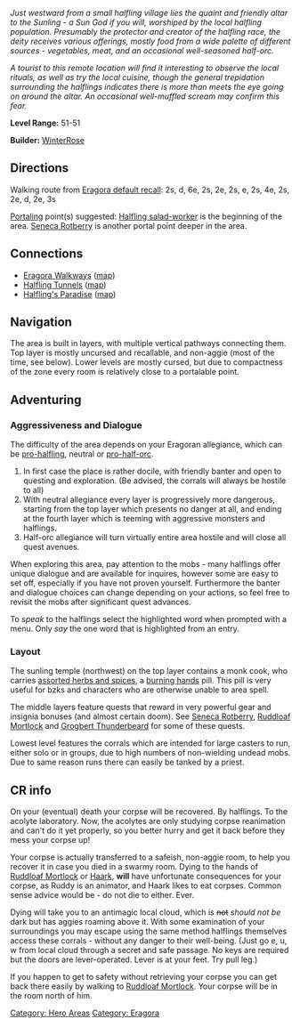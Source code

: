 *Just westward from a small halfling village lies the quaint and
friendly altar to the Sunling - a Sun God if you will, worshiped by the
local halfling population. Presumably the protector and creator of the
halfling race, the deity receives various offerings, mostly food from a
wide palette of different sources - vegetables, meat, and an occasional
well-seasoned half-orc.*

*A tourist to this remote location will find it interesting to observe
the local rituals, as well as try the local cuisine, though the general
trepidation surrounding the halflings indicates there is more than meets
the eye going on around the altar. An occasional well-muffled scream may
confirm this fear.*

**Level Range:** 51-51

**Builder:** [WinterRose](User:WinterRose.md "wikilink")

## Directions

Walking route from [Eragora default
recall](Eragora_default_recall.md "wikilink"): 2s, d, 6e, 2s, 2e, 2s, e,
2s, 4e, 2s, 2e, d, 2e, 3s

[Portaling](Portal.md "wikilink") point(s) suggested: [ Halfling
salad-worker](Halfling_Salad-Worker.md "wikilink") is the beginning of
the area. [Seneca Rotberry](Seneca_Rotberry "wikilink") is another
portal point deeper in the area.

## Connections

-   [Eragora Walkways](:Category:Eragora_Walkways.md "wikilink")
    ([map](Eragora_Walkways_Map.md "wikilink"))
-   [Halfling Tunnels](:Category:Halfling_Tunnels.md "wikilink")
    ([map](Halfling_Tunnels_Map.md "wikilink"))
-   [Halfling's Paradise](:Category:Halfling's_Paradise.md "wikilink")
    ([map](Halfling's_Paradise_Map.md "wikilink"))

## Navigation

The area is built in layers, with multiple vertical pathways connecting
them. Top layer is mostly uncursed and recallable, and non-aggie (most
of the time, see below). Lower levels are mostly cursed, but due to
compactness of the zone every room is relatively close to a portalable
point.

## Adventuring

### Aggressiveness and Dialogue

The difficulty of the area depends on your Eragoran allegiance, which
can be [pro-halfling](Halfling_Detective_Quest.md "wikilink"), neutral
or [pro-half-orc](Mountain_Adventurer_Quest.md "wikilink").

1.  In first case the place is rather docile, with friendly banter and
    open to questing and exploration. (Be advised, the corrals will
    always be hostile to all)
2.  With neutral allegiance every layer is progressively more dangerous,
    starting from the top layer which presents no danger at all, and
    ending at the fourth layer which is teeming with aggressive monsters
    and halflings.
3.  Half-orc allegiance will turn virtually entire area hostile and will
    close all quest avenues.

When exploring this area, pay attention to the mobs - many halflings
offer unique dialogue and are available for inquires, however some are
easy to set off, especially if you have not proven yourself. Furthermore
the banter and dialogue choices can change depending on your actions, so
feel free to revisit the mobs after significant quest advances.

To *speak* to the halflings select the highlighted word when prompted
with a menu. Only *say* the one word that is highlighted from an entry.

### Layout

The sunling temple (northwest) on the top layer contains a monk cook,
who carries [assorted herbs and
spices](Assorted_Herbs_And_Spices.md "wikilink"), a [burning
hands](Burning_Hands.md "wikilink") pill. This pill is very useful for
bzks and characters who are otherwise unable to area spell.

The middle layers feature quests that reward in very powerful gear and
insignia bonuses (and almost certain doom). See [Seneca
Rotberry](Seneca_Rotberry "wikilink"), [Ruddloaf
Mortlock](Ruddloaf_Mortlock "wikilink") and [Grogbert
Thunderbeard](Grogbert_Thunderbeard "wikilink") for some of these
quests.

Lowest level features the corrals which are intended for large casters
to run, either solo or in groups, due to high numbers of non-wielding
undead mobs. Due to same reason runs there can easily be tanked by a
priest.

## CR info

On your (eventual) death your corpse will be recovered. By halflings. To
the acolyte laboratory. Now, the acolytes are only studying corpse
reanimation and can't do it yet properly, so you better hurry and get it
back before they mess your corpse up!

Your corpse is actually transferred to a safeish, non-aggie room, to
help you recover it in case you died in a swarmy room. Dying to the
hands of [Ruddloaf Mortlock](Ruddloaf_Mortlock "wikilink") or
[Haark](Haark "wikilink"), **will** have unfortunate consequences for
your corpse, as Ruddy is an animator, and Haark likes to eat corpses.
Common sense advice would be - do not die to either. Ever.

Dying will take you to an antimagic local cloud, which is ~~not~~
*should not be* dark but has aggies roaming above it. With some
examination of your surroundings you may escape using the same method
halflings themselves access these corrals - without any danger to their
well-being. (Just go e, u, w from local cloud through a secret and safe
passage. No keys are required but the doors are lever-operated. Lever is
at your feet. Try pull leg.)

If you happen to get to safety without retrieving your corpse you can
get back there easily by walking to [Ruddloaf
Mortlock](Ruddloaf_Mortlock "wikilink"). Your corpse will be in the room
north of him.

[Category: Hero Areas](Category:_Hero_Areas "wikilink") [Category:
Eragora](Category:_Eragora "wikilink")
